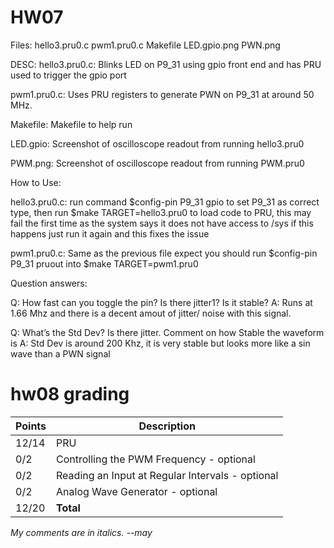 # HW07

Files:
hello3.pru0.c
pwm1.pru0.c
Makefile
LED.gpio.png
PWN.png



DESC:
hello3.pru0.c: Blinks LED on P9_31 using gpio front end and has PRU used to trigger the gpio port

pwm1.pru0.c: Uses PRU registers to generate PWN on P9_31 at around 50 MHz.

Makefile: Makefile to help run 

LED.gpio: Screenshot of oscilloscope readout from running hello3.pru0

PWM.png: Screenshot of  oscilloscope readout from running PWM.pru0

How to Use:

hello3.pru0.c: run command $config-pin P9_31 gpio to set P9_31 as correct type, then run
            $make TARGET=hello3.pru0 to load code to PRU, this may fail the first time 
            as the system says it does not have access to /sys if this happens just run it again
            and this fixes the issue

pwm1.pru0.c: Same as the previous file expect you should run $config-pin P9_31 pruout
            into $make TARGET=pwm1.pru0

Question answers:

Q: How fast can you toggle the pin? Is there jitter1? Is it stable?
A: Runs at 1.66 Mhz and there is a decent amout of jitter/ noise with this signal.

Q: What’s the Std Dev? Is there jitter. Comment on how Stable the waveform is
A: Std Dev is around 200 Khz, it is very stable but looks more like a sin wave than
    a PWN signal

# hw08 grading

| Points      | Description |
| ----------- | ----------- |
| 12/14 | PRU | A bit lean
|  0/2 | Controlling the PWM Frequency - optional
|  0/2 | Reading an Input at Regular Intervals - optional
|  0/2 | Analog Wave Generator - optional
| 12/20 | **Total**

*My comments are in italics. --may*
